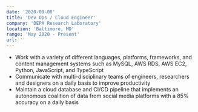 ```yaml
---
date: '2020-09-08'
title: 'Dev Ops / Cloud Engineer'
company: 'DEPA Research Laboratory'
location: 'Baltimore, MD'
range: 'May 2020 - Present'
url: ''
---
```


- Work with a variety of different languages, platforms, frameworks, and content management systems such as MySQL, AWS RDS, AWS EC2, Python, JavaScript, and TypeScript
- Communicate with multi-disciplinary teams of engineers, researchers and designers on a daily basis to improve productivity
- Maintain a cloud database and CI/CD pipeline that implements an autonomous coalition of data from social media platforms with a 85% accuracy on a daily basis
